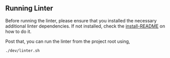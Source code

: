 ## Running Linter


Before running the linter, please ensure that you installed the necessary additional linter dependencies.
If not installed, check the [install-README](https://github.com/facebookresearch/pytorchvideo/blob/main/INSTALL.md) on how to do it.

Post that, you can run the linter from the project root using,

```
./dev/linter.sh
```
